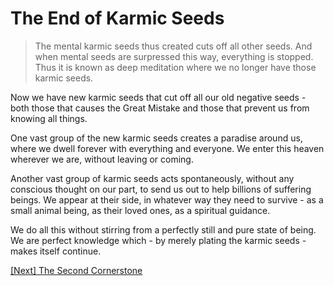 # The End of Karmic Seeds

> The mental karmic seeds thus created cuts off all other seeds. And when mental seeds are surpressed this way, everything is stopped. Thus it is known as deep meditation where we no longer have those karmic seeds.

Now we have new karmic seeds that cut off all our old negative seeds - both those that causes the Great Mistake and those that prevent us from knowing all things.

One vast group of the new karmic seeds creates a paradise around us, where we dwell forever with everything and everyone. We enter this heaven wherever we are, without leaving or coming.

Another vast group of karmic seeds acts spontaneously, without any conscious thought on our part, to send us out to help billions of suffering beings. We appear at their side, in whatever way they need to survive - as a small animal being, as their loved ones, as a spiritual guidance.

We do all this without stirring from a perfectly still and pure state of being. We are perfect knowledge which - by merely plating the karmic seeds - makes itself continue.

[\[Next\] The Second Cornerstone](/content/30-the-second-cornerstone.md)
